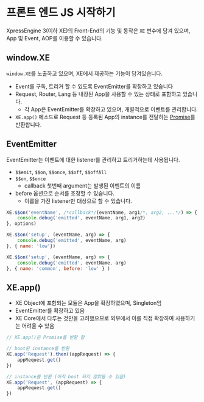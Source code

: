 # 프론트 엔드 JS 시작하기

XpressEngine 3\(이하 XE\)의 Front-End의 기능 및 동작은 `XE` 변수에 담겨 있으며, App 및 Event, AOP를 이용할 수 있습니다.

## window.XE

`window.XE`를 노출하고 있으며, XE에서 제공하는 기능이 담겨있습니다.

* Event를 구독, 트리거 할 수 있도록 EventEmitter를 확장하고 있습니다
* Request, Router, Lang 등 내장된 App을 사용할 수 있는 상태로 포함하고 있습니다.
  * 각 App은 EventEmitter를 확장하고 있으며, 개별적으로 이벤트를 관리합니다.
* `XE.app()` 메소드로 Request 등 등록된 App의 instance를 전달하는 [Promise](https://developer.mozilla.org/en-US/docs/Web/JavaScript/Reference/Global_Objects/promise)를 반환합니다.

## EventEmitter

EventEmitter는 이벤트에 대한 listener를 관리하고 트리거하는데 사용됩니다.

* `$$emit`, `$$on`, `$$once`, `$$off`, `$$offAll`
* `$$on`, `$$once`
  * callback 첫번째 argument는 발생된 이벤트의 이름
* before 옵션으로 순서를 조정할 수 있습니다.
  * 이름을 가진 listener만 대상으로 할 수 있습니다.

```javascript
XE.$$on('eventName', /*callback*/(eventName, arg1/*, arg2, ...*/) => {
    console.debug('emitted', eventName, arg1, arg2)
}, options)

XE.$$on('setup', (eventName, arg) => {
    console.debug('emitted', eventName, arg)
}, { name: 'low'})

XE.$$on('setup', (eventName, arg) => {
    console.debug('emitted', eventName, arg)
}, { name: 'common', before: 'low' } )
```

## XE.app\(\)

* XE Object에 포함되는 모듈은 App을 확장하였으며, Singleton임
* EventEmitter를 확장하고 있음
* XE Core에서 다루는 것만을 고려했으므로 외부에서 이를 직접 확장하여 사용하기는 어려울 수 있음

```javascript
// XE.app()은 Promise를 반환 함

// boot된 instance를 반환
XE.app('Request').then((appRequest) => {
    appRequest.get()
})

// instance를 반환 (아직 boot 되지 않았을 수 있음)
XE.app('Request', (appRequest) => {
    appRequest.get()
})
```


